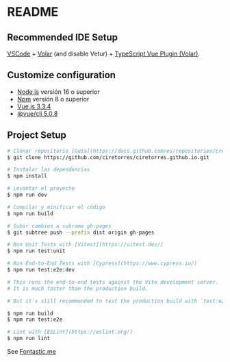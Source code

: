 # README

## Recommended IDE Setup

[VSCode](https://code.visualstudio.com/) + [Volar](https://marketplace.visualstudio.com/items?itemName=Vue.volar) (and disable Vetur) + [TypeScript Vue Plugin (Volar)](https://marketplace.visualstudio.com/items?itemName=Vue.vscode-typescript-vue-plugin).

## Customize configuration

* [Node.js](https://nodejs.org/es) versión 16 o superior
* [Npm](https://docs.npmjs.com/getting-started) versión 8 o superior
* [Vue.js 3.3.4](https://vuejs.org/)
* [@vue/cli 5.0.8](https://cli.vuejs.org/guide/installation.html)

## Project Setup

```sh
# Clonar repositorio [Guía](https://docs.github.com/es/repositories/creating-and-managing-repositories/cloning-a-repository)
$ git clone https://github.com/ciretorres/ciretorres.github.io.git

# Instalar las dependencias
$ npm install

# Levantar el proyecto
$ npm run dev

# Compilar y minificar el código
$ npm run build

# Subir cambios a subrama gh-pages
$ git subtree push --prefix dist origin gh-pages

# Run Unit Tests with [Vitest](https://vitest.dev/)
$ npm run test:unit

# Run End-to-End Tests with [Cypress](https://www.cypress.io/)
$ npm run test:e2e:dev

# This runs the end-to-end tests against the Vite development server.
# It is much faster than the production build.

# But it's still recommended to test the production build with `test:e2e` before deploying (e.g. in CI environments):

$ npm run build
$ npm run test:e2e

# Lint with [ESLint](https://eslint.org/)
$ npm run lint
```

See [Fontastic.me](https://app.fontastic.me)